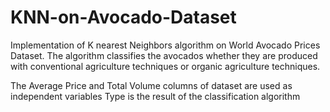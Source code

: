# KNN-on-Avocado-Dataset
Implementation of K nearest Neighbors algorithm on World Avocado Prices Dataset. The algorithm classifies the avocados whether they are produced with conventional agriculture techniques or organic agriculture techniques.

The Average Price and Total Volume columns of dataset are used as independent variables
Type is the result of the classification algorithm

